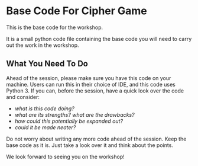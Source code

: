 # Base Code For Cipher Game


This is the base code for the workshop.

It is a small python code file containing the base code you will need to carry out the work in the workshop.

## What You Need To Do

Ahead of the session, please make sure you have this code on your machine. 
Users can run this in their choice of IDE, and this code uses Python 3.
If you can, before the session, have a quick look over the code and consider:

* *what is this code doing?*
* *what are its strengths? what are the drawbacks?*
* *how could this potentially be expanded out?*
* *could it be made neater?*

Do not worry about writing any more code ahead of the session. Keep the base code as it is.
Just take a look over it and think about the points. 

We look forward to seeing you on the workshop!
